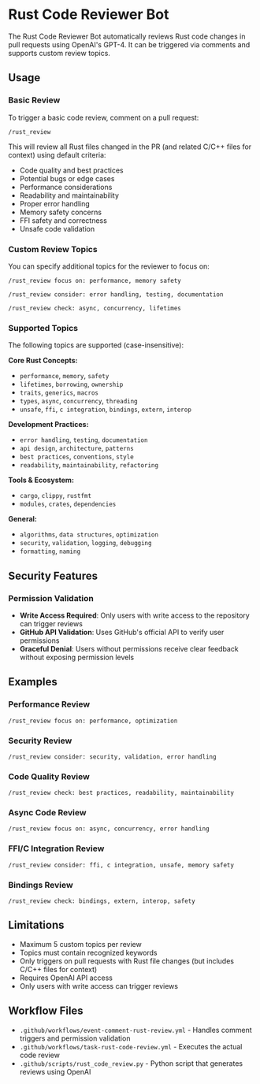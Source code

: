 # Rust Code Reviewer Bot

The Rust Code Reviewer Bot automatically reviews Rust code changes in pull requests using OpenAI's GPT-4. It can be triggered via comments and supports custom review topics.

## Usage

### Basic Review

To trigger a basic code review, comment on a pull request:

```
/rust_review
```

This will review all Rust files changed in the PR (and related C/C++ files for context) using default criteria:
- Code quality and best practices
- Potential bugs or edge cases
- Performance considerations
- Readability and maintainability
- Proper error handling
- Memory safety concerns
- FFI safety and correctness
- Unsafe code validation

### Custom Review Topics

You can specify additional topics for the reviewer to focus on:

```
/rust_review focus on: performance, memory safety
```

```
/rust_review consider: error handling, testing, documentation
```

```
/rust_review check: async, concurrency, lifetimes
```

### Supported Topics

The following topics are supported (case-insensitive):

**Core Rust Concepts:**
- `performance`, `memory`, `safety`
- `lifetimes`, `borrowing`, `ownership`
- `traits`, `generics`, `macros`
- `types`, `async`, `concurrency`, `threading`
- `unsafe`, `ffi`, `c integration`, `bindings`, `extern`, `interop`

**Development Practices:**
- `error handling`, `testing`, `documentation`
- `api design`, `architecture`, `patterns`
- `best practices`, `conventions`, `style`
- `readability`, `maintainability`, `refactoring`

**Tools & Ecosystem:**
- `cargo`, `clippy`, `rustfmt`
- `modules`, `crates`, `dependencies`

**General:**
- `algorithms`, `data structures`, `optimization`
- `security`, `validation`, `logging`, `debugging`
- `formatting`, `naming`

## Security Features

### Permission Validation
- **Write Access Required**: Only users with write access to the repository can trigger reviews
- **GitHub API Validation**: Uses GitHub's official API to verify user permissions
- **Graceful Denial**: Users without permissions receive clear feedback without exposing permission levels


## Examples

### Performance Review
```
/rust_review focus on: performance, optimization
```

### Security Review
```
/rust_review consider: security, validation, error handling
```

### Code Quality Review
```
/rust_review check: best practices, readability, maintainability
```

### Async Code Review
```
/rust_review focus on: async, concurrency, error handling
```

### FFI/C Integration Review
```
/rust_review consider: ffi, c integration, unsafe, memory safety
```

### Bindings Review
```
/rust_review check: bindings, extern, interop, safety
```

## Limitations

- Maximum 5 custom topics per review
- Topics must contain recognized keywords
- Only triggers on pull requests with Rust file changes (but includes C/C++ files for context)
- Requires OpenAI API access
- Only users with write access can trigger reviews

## Workflow Files

- `.github/workflows/event-comment-rust-review.yml` - Handles comment triggers and permission validation
- `.github/workflows/task-rust-code-review.yml` - Executes the actual code review
- `.github/scripts/rust_code_review.py` - Python script that generates reviews using OpenAI
